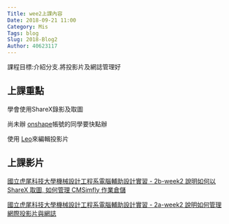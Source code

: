 ```yaml
---
Title: wee2上課內容
Date: 2018-09-21 11:00
Category: Mis
Tags: blog
Slug: 2018-Blog2
Author: 40623117
---
```


課程目標:介紹分支.將投影片及網誌管理好
<!-- PELICAN_END_SUMMARY -->

上課重點
----

學會使用ShareX錄影及取圖

尚未辦 [onshape]帳號的同學要快點辦

使用 [Leo]來編輯投影片

[onshape]: https://www.onshape.com/
[Leo]: http://leoeditor.com/

上課影片
----
[國立虎尾科技大學機械設計工程系電腦輔助設計實習 - 2b-week2 說明如何以 ShareX 取圖, 如何管理 CMSimfly 作業倉儲]

[國立虎尾科技大學機械設計工程系電腦輔助設計實習 - 2a-week2 說明如何管理網際投影片與網誌]

[國立虎尾科技大學機械設計工程系電腦輔助設計實習 - 2b-week2 說明如何以 ShareX 取圖, 如何管理 CMSimfly 作業倉儲]: https://youtu.be/3SR7vom0YA8
[國立虎尾科技大學機械設計工程系電腦輔助設計實習 - 2a-week2 說明如何管理網際投影片與網誌]: https://youtu.be/PNfuu95a3ns